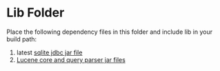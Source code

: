 # Lib Folder

Place the following dependency files in this folder and include lib in your build path:

1. latest [sqlite jdbc jar file](https://bitbucket.org/xerial/sqlite-jdbc/downloads)
2. [Lucene core and query parser jar files](https://lucene.apache.org/core/index.html)
